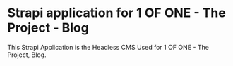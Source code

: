# Strapi application for 1 OF ONE - The Project - Blog

This Strapi Application is the Headless CMS Used for 1 OF ONE - The Project, Blog.